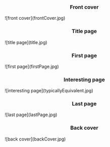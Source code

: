 <h3 style='text-align: center'>Front cover</h3>
![front cover](frontCover.jpg)

<h3 style='text-align: center'>Title page</h3>
![title page](title.jpg)

<h3 style='text-align: center'>First page</h3>
![first page](firstPage.jpg)

<h3 style='text-align: center'>Interesting page</h3>
![interesting page](typicallyEquivalent.jpg)

<h3 style='text-align: center'>Last page</h3>
![last page](lastPage.jpg)

<h3 style='text-align: center'>Back cover</h3>
![back cover](backCover.jpg)

